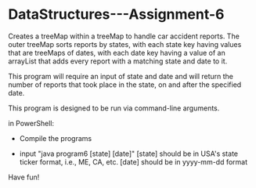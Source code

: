 # DataStructures---Assignment-6
Creates a treeMap within a treeMap to handle car accident reports. The outer treeMap sorts reports by states, with each state key having values that are treeMaps of dates, with each date key having a value of an arrayList that adds every report with a matching state and date to it.

This program will require an input of state and date and will return the number of reports that took place in the state, on and after the specified date. 

This program is designed to be run via command-line arguments.

in PowerShell:

 - Compile the programs

 - input "java program6 [state] [date]"
[state] should be in USA's state ticker format, i.e., ME, CA, etc.
[date] should be in yyyy-mm-dd format

Have fun!
